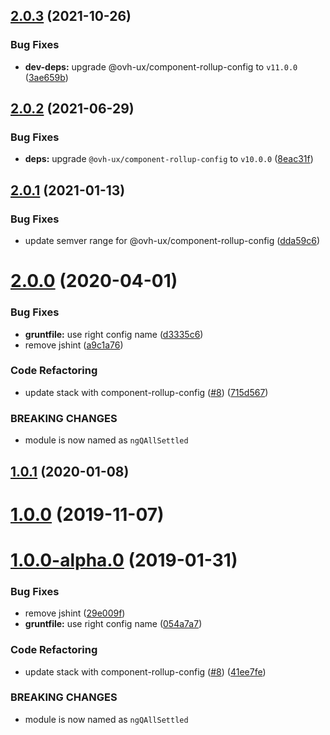 ## [2.0.3](https://github.com/ovh/manager/compare/@ovh-ux/ng-q-allsettled@2.0.2...@ovh-ux/ng-q-allsettled@2.0.3) (2021-10-26)


### Bug Fixes

* **dev-deps:** upgrade @ovh-ux/component-rollup-config to `v11.0.0` ([3ae659b](https://github.com/ovh/manager/commit/3ae659bea59244fd5660375b9dac52055cc374b0))



## [2.0.2](https://github.com/ovh/manager/compare/@ovh-ux/ng-q-allsettled@2.0.1...@ovh-ux/ng-q-allsettled@2.0.2) (2021-06-29)


### Bug Fixes

* **deps:** upgrade `@ovh-ux/component-rollup-config` to `v10.0.0` ([8eac31f](https://github.com/ovh/manager/commit/8eac31f81e46d1570c131cf55788d6435842ab6d))



## [2.0.1](https://github.com/ovh/manager/compare/@ovh-ux/ng-q-allsettled@2.0.0...@ovh-ux/ng-q-allsettled@2.0.1) (2021-01-13)


### Bug Fixes

* update semver range for @ovh-ux/component-rollup-config ([dda59c6](https://github.com/ovh/manager/commit/dda59c6b71cb4ad9ab98f06a0bf995a7eb45a1d9))



# [2.0.0](https://github.com/ovh/manager/compare/@ovh-ux/ng-q-allsettled@1.0.1...@ovh-ux/ng-q-allsettled@2.0.0) (2020-04-01)


### Bug Fixes

* **gruntfile:** use right config name ([d3335c6](https://github.com/ovh/manager/commit/d3335c62e26238c134fb3551e324a8840df37e23))
* remove jshint ([a9c1a76](https://github.com/ovh/manager/commit/a9c1a76b4a010fb9c28570b63fe028d59f50bc22))


### Code Refactoring

* update stack with component-rollup-config ([#8](https://github.com/ovh/manager/issues/8)) ([715d567](https://github.com/ovh/manager/commit/715d5677945539f80085361a70dd4e65cb0f88af))


### BREAKING CHANGES

* module is now named as `ngQAllSettled`



## [1.0.1](https://github.com/ovh-ux/ng-q-allsettled/compare/v1.0.0...v1.0.1) (2020-01-08)



# [1.0.0](https://github.com/ovh-ux/ng-q-allsettled/compare/v1.0.0-alpha.0...v1.0.0) (2019-11-07)



# [1.0.0-alpha.0](https://github.com/ovh-ux/ng-q-allsettled/compare/0.3.1...1.0.0-alpha.0) (2019-01-31)


### Bug Fixes

* remove jshint ([29e009f](https://github.com/ovh-ux/ng-q-allsettled/commit/29e009f))
* **gruntfile:** use right config name ([054a7a7](https://github.com/ovh-ux/ng-q-allsettled/commit/054a7a7))


### Code Refactoring

* update stack with component-rollup-config ([#8](https://github.com/ovh-ux/ng-q-allsettled/issues/8)) ([41ee7fe](https://github.com/ovh-ux/ng-q-allsettled/commit/41ee7fe))


### BREAKING CHANGES

* module is now named as `ngQAllSettled`



